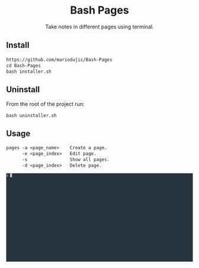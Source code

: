 <h1 align="center">Bash Pages</h1>
<p align="center">Take notes in different pages using terminal.</p>

## Install

```
https://github.com/mariodujic/Bash-Pages
cd Bash-Pages
bash installer.sh
```

## Uninstall

From the root of the project run:
```
bash uninstaller.sh
```

## Usage

```
pages -a <page_name>    Create a page.
      -e <page_index>   Edit page.
      -s                Show all pages.
      -d <page_index>   Delete page.
```

<img src="/preview/preview.gif"/>